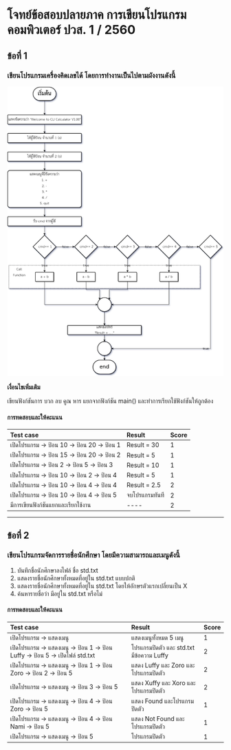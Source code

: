 # โจทย์ข้อสอบปลายภาค การเขียนโปรแกรมคอมพิวเตอร์ ปวส. 1 / 2560

## ข้อที่ 1

### เขียนโปรแกรมเครื่องคิดเลขได้ โดยการทำงานเป็นไปตามผังงานดังนี้

![รูปผังงาน](flow.png)

**เงื่อนไขเพิ่มเติม**

เขียนฟังก์ชันการ บวก ลบ คูณ หาร แยกจากฟังก์ชัน main() และทำการเรียกใช้ฟังก์ชันให้ถูกต้อง

#### การทดสอบและให้คะแนน

| Test case                                   | Result         | Score |
| :------------------------------------------ | :------------- | :---- |
| เปิดโปรแกรม -> ป้อน 10 -> ป้อน 20 -> ป้อน 1 | Result = 30    | 1     |
| เปิดโปรแกรม -> ป้อน 15 -> ป้อน 20 -> ป้อน 2 | Result = 5     | 1     |
| เปิดโปรแกรม -> ป้อน 2 -> ป้อน 5 -> ป้อน 3   | Result = 10    | 1     |
| เปิดโปรแกรม -> ป้อน 10 -> ป้อน 2 -> ป้อน 4  | Result = 5     | 1     |
| เปิดโปรแกรม -> ป้อน 10 -> ป้อน 4 -> ป้อน 4  | Result = 2.5   | 2     |
| เปิดโปรแกรม -> ป้อน 10 -> ป้อน 4 -> ป้อน 5  | จบโปรแกรมทันที | 2     |
| มีการเขียนฟังก์ชันแยกและเรียกใช้งาน         | ----           | 2     |

* * *

## ข้อที่ 2

### เขียนโปรแกรมจัดการรายชื่อนักศึกษา โดยมีความสามารถและเมนูดังนี้

1.  บันทึกชื่อนักศึกษาลงไฟล์ ชื่อ std.txt
2.  แสดงรายชื่อนักศึกษาทั้งหมดที่อยู่ใน std.txt แบบปกติ
3.  แสดงรายชื่อนักศึกษาทั้งหมดที่อยู่ใน std.txt โดยให้อักษรตัวแรกเปลี่ยนเป็น X
4.  ค้นหารายชื่อว่า มีอยู่ใน std.txt หรือไม่

#### การทดสอบและให้คะแนน

| Test case                                                                     | Result                                    | Score |
| :---------------------------------------------------------------------------- | :---------------------------------------- | :---- |
| เปิดโปรแกรม -> แสดงเมนู                                                       | แสดงเมนูทั้งหมด 5 เมนู                    | 1     |
| เปิดโปรแกรม -> แสดงเมนู -> ป้อน 1 -> ป้อน Luffy -> ป้อน 5 -> เปิดไฟล์ std.txt | โปรแกรมปิดตัว และ std.txt มีข้อความ Luffy | 2     |
| เปิดโปรแกรม -> แสดงเมนู -> ป้อน 1 -> ป้อน Zoro -> ป้อน 2 -> ป้อน 5            | แสดง Luffy และ Zoro และโปรแกรมปิดตัว      | 2     |
| เปิดโปรแกรม -> แสดงเมนู -> ป้อน 3 -> ป้อน 5                                   | แสดง Xuffy และ Xoro  และโปรแกรมปิดตัว     | 2     |
| เปิดโปรแกรม -> แสดงเมนู -> ป้อน 4 -> ป้อน Zoro -> ป้อน 5                      | แสดง Found และโปรแกรมปิดตัว               | 1     |
| เปิดโปรแกรม -> แสดงเมนู -> ป้อน 4 -> ป้อน Nami -> ป้อน 5                      | แสดง Not Found และโปรแกรมปิดตัว           | 1     |
| เปิดโปรแกรม -> แสดงเมนู -> ป้อน 5                                             | โปรแกรมปิดตัว                             | 1     |
